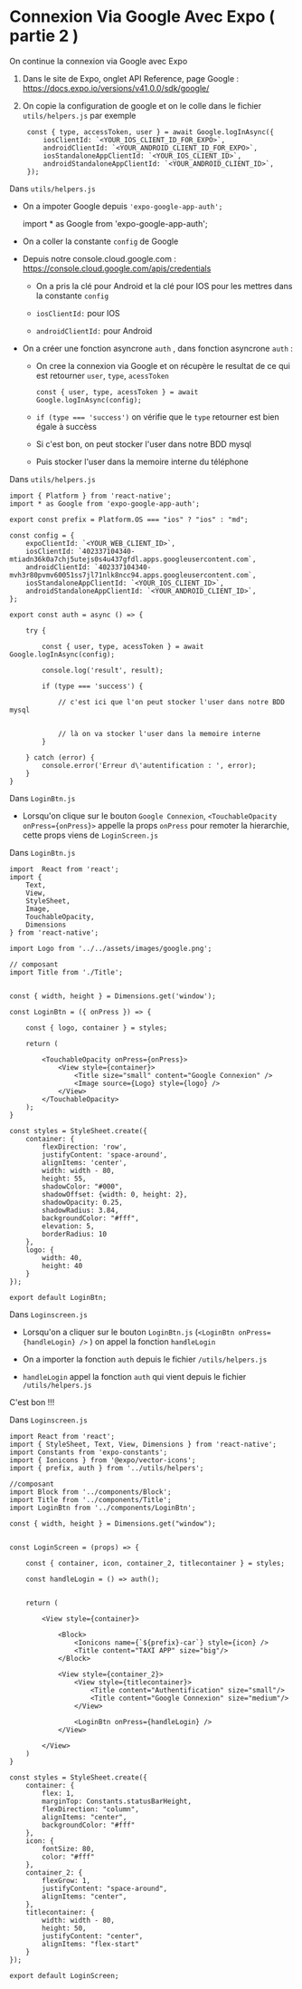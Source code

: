 # Connexion Via Google Avec Expo ( partie 2 )

On continue la connexion via Google avec Expo

1) Dans le site de Expo, onglet API Reference, page Google : https://docs.expo.io/versions/v41.0.0/sdk/google/

2) On copie la configuration de google et on le colle dans le fichier `utils/helpers.js` par exemple


        const { type, accessToken, user } = await Google.logInAsync({
            iosClientId: `<YOUR_IOS_CLIENT_ID_FOR_EXPO>`,
            androidClientId: `<YOUR_ANDROID_CLIENT_ID_FOR_EXPO>`,
            iosStandaloneAppClientId: `<YOUR_IOS_CLIENT_ID>`,
            androidStandaloneAppClientId: `<YOUR_ANDROID_CLIENT_ID>`,
        });

Dans `utils/helpers.js`

- On a impoter Google depuis `'expo-google-app-auth';`

    import * as Google from 'expo-google-app-auth';

- On a coller la constante `config` de Google

- Depuis notre console.cloud.google.com : https://console.cloud.google.com/apis/credentials

    - On a pris la clé pour Android et la clé pour IOS pour les mettres dans la constante `config` 

    - `iosClientId:` pour IOS

    - `androidClientId:` pour Android

- On a créer une fonction asyncrone `auth` , dans fonction asyncrone `auth` :

    - On cree la connexion via Google et on récupère le resultat de ce qui est retourner `user`, `type`, `acessToken`
    
        `const { user, type, acessToken } = await Google.logInAsync(config);`

    - `if (type === 'success')` on vérifie que le `type` retourner est bien égale à succèss 

    - Si c'est bon, on peut stocker l'user dans notre BDD mysql

    - Puis stocker l'user dans la memoire interne du téléphone

Dans `utils/helpers.js`


    import { Platform } from 'react-native';
    import * as Google from 'expo-google-app-auth';

    export const prefix = Platform.OS === "ios" ? "ios" : "md";

    const config = {
        expoClientId: `<YOUR_WEB_CLIENT_ID>`,
        iosClientId: `402337104340-mtiadn36k0a7chj5utejs0s4u437gfdl.apps.googleusercontent.com`,
        androidClientId: `402337104340-mvh3r80pvmv60051ss7jl71nlk8ncc94.apps.googleusercontent.com`,
        iosStandaloneAppClientId: `<YOUR_IOS_CLIENT_ID>`,
        androidStandaloneAppClientId: `<YOUR_ANDROID_CLIENT_ID>`,
    };

    export const auth = async () => {

        try {
            
            const { user, type, acessToken } = await Google.logInAsync(config);

            console.log('result', result);

            if (type === 'success') {
                
                // c'est ici que l'on peut stocker l'user dans notre BDD mysql


                // là on va stocker l'user dans la memoire interne
            }

        } catch (error) {
            console.error('Erreur d\'autentification : ', error);
        }
    }



Dans `LoginBtn.js`

- Lorsqu'on clique sur le bouton `Google Connexion`, `<TouchableOpacity onPress={onPress}>` appelle la props `onPress` pour remoter la hierarchie, cette props viens de `LoginScreen.js`

Dans `LoginBtn.js`

    import  React from 'react';
    import {
        Text,
        View,
        StyleSheet,
        Image,
        TouchableOpacity,
        Dimensions
    } from 'react-native';

    import Logo from '../../assets/images/google.png';

    // composant
    import Title from './Title';


    const { width, height } = Dimensions.get('window');

    const LoginBtn = ({ onPress }) => {

        const { logo, container } = styles;

        return (

            <TouchableOpacity onPress={onPress}>
                <View style={container}>
                    <Title size="small" content="Google Connexion" />
                    <Image source={Logo} style={logo} />
                </View>
            </TouchableOpacity>
        );
    }

    const styles = StyleSheet.create({
        container: {
            flexDirection: 'row',
            justifyContent: 'space-around',
            alignItems: 'center',
            width: width - 80,
            height: 55,
            shadowColor: "#000",
            shadowOffset: {width: 0, height: 2},
            shadowOpacity: 0.25,
            shadowRadius: 3.84,
            backgroundColor: "#fff",
            elevation: 5,
            borderRadius: 10
        },
        logo: {
            width: 40,
            height: 40
        }
    });

    export default LoginBtn;


Dans `Loginscreen.js`

- Lorsqu'on a cliquer sur le bouton `LoginBtn.js` (`<LoginBtn onPress={handleLogin} />` ) on appel la fonction `handleLogin`

- On a importer la fonction `auth` depuis le fichier `/utils/helpers.js`

- `handleLogin` appel la fonction `auth` qui vient depuis le fichier `/utils/helpers.js`

C'est bon !!!


Dans `Loginscreen.js`

    import React from 'react';
    import { StyleSheet, Text, View, Dimensions } from 'react-native';
    import Constants from 'expo-constants';
    import { Ionicons } from '@expo/vector-icons';
    import { prefix, auth } from '../utils/helpers';

    //composant
    import Block from '../components/Block';
    import Title from '../components/Title';
    import LoginBtn from '../components/LoginBtn';

    const { width, height } = Dimensions.get("window");


    const LoginScreen = (props) => {

        const { container, icon, container_2, titlecontainer } = styles;

        const handleLogin = () => auth();
        

        return (

            <View style={container}>

                <Block>
                    <Ionicons name={`${prefix}-car`} style={icon} />
                    <Title content="TAXI APP" size="big"/>
                </Block>

                <View style={container_2}>
                    <View style={titlecontainer}>
                        <Title content="Authentification" size="small"/>
                        <Title content="Google Connexion" size="medium"/>
                    </View>

                    <LoginBtn onPress={handleLogin} />
                </View>

            </View>
        )
    }

    const styles = StyleSheet.create({
        container: {
            flex: 1,
            marginTop: Constants.statusBarHeight,
            flexDirection: "column",
            alignItems: "center",
            backgroundColor: "#fff"
        },
        icon: {
            fontSize: 80,
            color: "#fff"
        },
        container_2: {
            flexGrow: 1,
            justifyContent: "space-around",
            alignItems: "center",
        },
        titlecontainer: {
            width: width - 80,
            height: 50,
            justifyContent: "center",
            alignItems: "flex-start"
        }
    });

    export default LoginScreen;